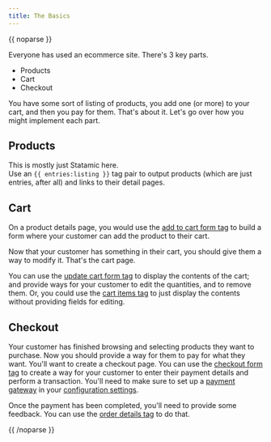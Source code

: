 ```yaml
---
title: The Basics
---
```

{{ noparse }}

Everyone has used an ecommerce site. There's 3 key parts.

* Products
* Cart
* Checkout

You have some sort of listing of products, you add one (or more) to your cart, and then you pay for them. That's about it. Let's go over how you might implement each part.

## Products
This is mostly just Statamic here.  
Use an `{{ entries:listing }}` tag pair to output products (which are just entries, after all) and links to their detail pages.

## Cart
On a product details page, you would use the [add to cart form tag](/docs/tags/managing-the-cart#add_to_cart_form) to build a form where your customer can add the product to their cart.

Now that your customer has something in their cart, you should give them a way to modify it. That's the cart page.  

You can use the [update cart form tag](/docs/tags/managing-the-cart#update_cart_form) to display the contents of the cart; and provide ways for your customer to edit the quantities, and to remove them. Or, you could use the [cart items tag](/docs/tags/viewing-the-cart#cart_items) to just display the contents without providing fields for editing.

## Checkout
Your customer has finished browsing and selecting products they want to purchase. Now you should provide a way for them to pay for what they want. You'll want to create a checkout page. You can use the [checkout form tag](/docs/tags/checking-out#checkout_form) to create a way for your customer to enter their payment details and perform a transaction. You'll need to make sure to set up a [payment gateway](/docs/gateways) in your [configuration settings](/docs/configuring/settings).

Once the payment has been completed, you'll need to provide some feedback. You can use the [order details tag](/docs/tags/checking-out#order_details) to do that.

{{ /noparse }}